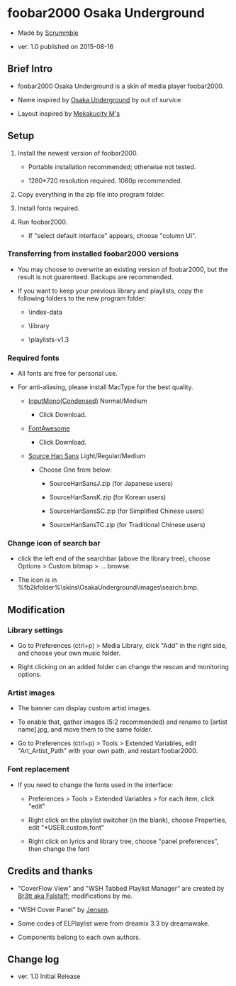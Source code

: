 # foobar2000 Osaka Underground

* Made by [Scrummble](http://scrummble.deviantart.com/)

* ver. 1.0 published on 2015-08-16

## Brief Intro

* foobar2000 Osaka Underground is a skin of media player foobar2000.

* Name inspired by [Osaka Underground](https://www.youtube.com/watch?v=ra7LxGo1q9c) by out of survice

* Layout inspired by [Mekakucity M's](http://1stplace.co.jp/works/specialized/mekakucity_ms/)

## Setup

1. Install the newest version of foobar2000.

    * Portable installation recommended; otherwise not tested.
    
    * 1280*720 resolution required. 1080p recommended.
    
2. Copy everything in the zip file into program folder.

3. Install fonts required.

4. Run foobar2000.

    * If "select default interface" appears, choose "column UI".

### Transferring from installed foobar2000 versions

* You may choose to overwrite an existing version of foobar2000, but the result is not guarenteed. Backups are recommended.

* If you want to keep your previous library and playlists, copy the following folders to the new program folder:

    * \index-data
    
    * \library
    
    * \playlists-v1.3

### Required fonts

* All fonts are free for personal use.

* For anti-aliasing, please install MacType for the best quality. 

    * [InputMono(Condensed)](http://input.fontbureau.com/download/) Normal/Medium
    
        * Click Download.
        
    * [FontAwesome](http://fortawesome.github.io/Font-Awesome/)
    
        * Click Download.
        
    * [Source Han Sans](https://github.com/adobe-fonts/source-han-sans/tree/release/OTF/) Light/Regular/Medium
    
        * Choose One from below:
        
            * SourceHanSansJ.zip (for Japanese users)
            
            * SourceHanSansK.zip (for Korean users)
            
            * SourceHanSansSC.zip (for Simplified Chinese users)
            
            * SourceHanSansTC.zip (for Traditional Chinese users)

### Change icon of search bar

* click the left end of the searchbar (above the library tree), choose Options > Custom bitmap > ... browse.

* The icon is in %fb2kfolder%\skins\OsakaUnderground\images\search.bmp.

## Modification

### Library settings

* Go to Preferences (ctrl+p) > Media Library, click "Add" in the right side, and choose your own music folder.

* Right clicking on an added folder can change the rescan and monitoring options.

### Artist images

* The banner can display custom artist images.

* To enable that, gather images (5:2 recommended) and rename to [artist name].jpg, and move them to the same folder.

* Go to Preferences (ctrl+p) > Tools > Extended Variables, edit "Art_Artist_Path" with your own path, and restart foobar2000.

### Font replacement

* If you need to change the fonts used in the interface:

    * Preferences > Tools > Extended Variables > for each item, click "edit"
    
    * Right click on the playlist switcher (in the blank), choose Properties, edit "*USER.custom.font"
    
    * Right click on lyrics and library tree, choose "panel preferences", then change the font

## Credits and thanks

* "CoverFlow View" and "WSH Tabbed Playlist Manager" are created by [Br3tt aka Falstaff](http://br3tt.deviantart.com); modifications by me.

* "WSH Cover Panel" by [Jensen](mailto:jensen-yg@163.com).

* Some codes of ELPlaylist were from dreamix 3.3 by dreamawake.

* Components belong to each own authors.

## Change log

   * ver. 1.0   Initial Release
